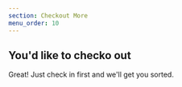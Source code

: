 ```yaml
---
section: Checkout More
menu_order: 10
---
```


## You'd like to checko out

Great! Just check in first and we'll get you sorted.
